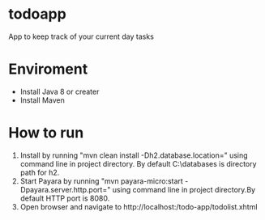 # todoapp
 
App to keep track of your current day tasks

# Enviroment
- Install Java 8 or creater
- Install Maven
# How to run
1. Install by running "mvn clean install -Dh2.database.location=<path to wanted db diretory>" using command line in project directory. By default C:\databases is directory path for h2.
2. Start Payara by running "mvn payara-micro:start -Dpayara.server.http.port=<wanted HTTP port for application>" using command line in project directory.By default HTTP port is 8080.
3. Open browser and navigate to http://localhost:<port>/todo-app/todolist.xhtml
